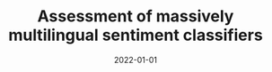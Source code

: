 ---
# Documentation: https://wowchemy.com/docs/managing-content/

title: Assessment of massively multilingual sentiment classifiers
subtitle: ''
summary: ''
authors:
- rajda
- Łukasz M. Augustyniak
- Piotr Gramacki
- Marcin Gruza
- Szymon Woźniak
- kajdanowicz
tags: []
categories: []
date: '2022-01-01'
lastmod: 2022-10-07T05:43:00Z
featured: false
draft: false

# Featured image
# To use, add an image named `featured.jpg/png` to your page's folder.
# Focal points: Smart, Center, TopLeft, Top, TopRight, Left, Right, BottomLeft, Bottom, BottomRight.
image:
  caption: ''
  focal_point: ''
  preview_only: false

# Projects (optional).
#   Associate this post with one or more of your projects.
#   Simply enter your project's folder or file name without extension.
#   E.g. `projects = ["internal-project"]` references `content/project/deep-learning/index.md`.
#   Otherwise, set `projects = []`.
projects: []
publishDate: '2022-10-07T05:15:44.156149Z'
publication_types:
- '1'
abstract: ''
publication: '*WASSA 2022 : The 12th Workshop on Computational Approaches to Subjectivity,
  Sentiment & Social Media Analysis, Proceedings of the Workshop, May 26, 2022.*'
doi: 10.48550/arXiv.2204.04937
links:
- name: URL
  url: https://aclanthology.org/2022.wassa-1.13/
---
